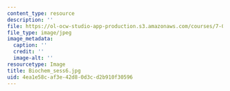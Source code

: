 ```yaml
---
content_type: resource
description: ''
file: https://ol-ocw-studio-app-production.s3.amazonaws.com/courses/7-01sc-fundamentals-of-biology-fall-2011/4ea1e58caf3e42d80d3cd2b910f30596_Biochem_sess6.jpg
file_type: image/jpeg
image_metadata:
  caption: ''
  credit: ''
  image-alt: ''
resourcetype: Image
title: Biochem_sess6.jpg
uid: 4ea1e58c-af3e-42d8-0d3c-d2b910f30596
---
```

